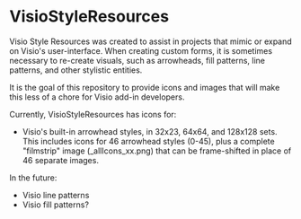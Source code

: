 # VisioStyleResources
Visio Style Resources was created to assist in projects that mimic or expand on Visio's user-interface. When creating custom forms, it is sometimes necessary to re-create visuals, such as arrowheads, fill patterns, line patterns, and other stylistic entities.

It is the goal of this repository to provide icons and images that will make this less of a chore for Visio add-in developers.


Currently, VisioStyleResources has icons for:

- Visio's built-in arrowhead styles, in 32x23, 64x64, and 128x128 sets. This includes icons for 46 arrowhead styles (0-45), plus a complete "filmstrip" image (_allIcons_xx.png) that can be frame-shifted in place of 46 separate images.

In the future:
- Visio line patterns
- Visio fill patterns?
